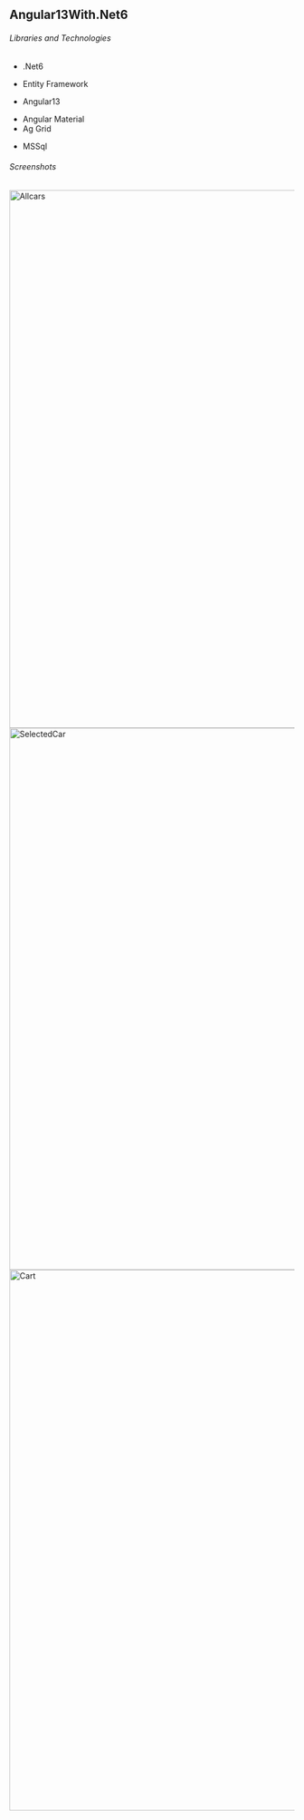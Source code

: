 
## Angular13With.Net6

###### Libraries and Technologies
 - .Net6
  * Entity Framework
   - Angular13
  * Angular Material
  * Ag Grid
 - MSSql
###### Screenshots
<img width="949" alt="Allcars" src="https://user-images.githubusercontent.com/26061773/154362417-2248fd81-716a-4540-92e9-07313a026990.PNG">
<img width="956" alt="SelectedCar" src="https://user-images.githubusercontent.com/26061773/154363493-6f44d5b1-8843-4779-9e00-12fddba43625.PNG">
<img width="954" alt="Cart" src="https://user-images.githubusercontent.com/26061773/154362425-428a26b0-9d4f-4baf-b2f5-a5dfff8836ee.PNG">

